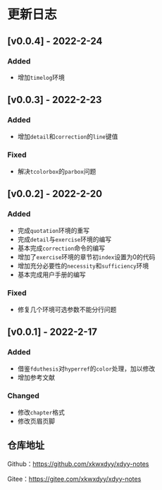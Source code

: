 # 更新日志
## [v0.0.4] - 2022-2-24

### Added
- 增加`timelog`环境

## [v0.0.3] - 2022-2-23

### Added
- 增加`detail`和`correction`的`line`键值

### Fixed
- 解决`tcolorbox`的`parbox`问题


## [v0.0.2] - 2022-2-20
### Added
- 完成`quotation`环境的重写
- 完成`detail`与`exercise`环境的编写
- 基本完成`correction`命令的编写
- 增加了`exercise`环境的章节初`index`设置为0的代码
- 增加充分必要性的`necessity`和`sufficiency`环境
- 基本完成用户手册的编写

### Fixed
- 修复几个环境可选参数不能分行问题

## [v0.0.1] - 2022-2-17

### Added
- 借鉴`fduthesis`对`hyperref`的`color`处理，加以修改
- 增加参考文献

### Changed
- 修改`chapter`格式
- 修改页眉页脚

## 仓库地址

Github：https://github.com/xkwxdyy/xdyy-notes

Gitee：https://gitee.com/xkwxdyy/xdyy-notes

